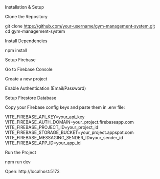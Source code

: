 Installation & Setup

Clone the Repository

git clone https://github.com/your-username/gym-management-system.git
cd gym-management-system


Install Dependencies

npm install


Setup Firebase

Go to Firebase Console

Create a new project

Enable Authentication (Email/Password)

Setup Firestore Database

Copy your Firebase config keys and paste them in .env file:

VITE_FIREBASE_API_KEY=your_api_key
VITE_FIREBASE_AUTH_DOMAIN=your_project.firebaseapp.com
VITE_FIREBASE_PROJECT_ID=your_project_id
VITE_FIREBASE_STORAGE_BUCKET=your_project.appspot.com
VITE_FIREBASE_MESSAGING_SENDER_ID=your_sender_id
VITE_FIREBASE_APP_ID=your_app_id


Run the Project

npm run dev


Open: http://localhost:5173
